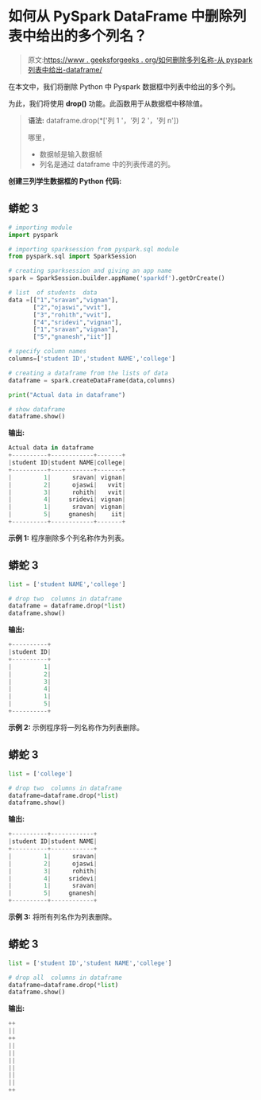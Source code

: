 # 如何从 PySpark DataFrame 中删除列表中给出的多个列名？

> 原文:[https://www . geeksforgeeks . org/如何删除多列名称-从 pyspark 列表中给出-dataframe/](https://www.geeksforgeeks.org/how-to-drop-multiple-column-names-given-in-a-list-from-pyspark-dataframe/)

在本文中，我们将删除 Python 中 Pyspark 数据框中列表中给出的多个列。

为此，我们将使用 **drop()** 功能。此函数用于从数据框中移除值。

> **语法:** dataframe.drop(*['列 1 '，'列 2 '，'列 n'])
> 
> 哪里，
> 
> *   数据帧是输入数据帧
> *   列名是通过 dataframe 中的列表传递的列。

**创建三列学生数据框的 Python 代码:**

## 蟒蛇 3

```py
# importing module
import pyspark

# importing sparksession from pyspark.sql module
from pyspark.sql import SparkSession

# creating sparksession and giving an app name
spark = SparkSession.builder.appName('sparkdf').getOrCreate()

# list  of students  data 
data =[["1","sravan","vignan"],
       ["2","ojaswi","vvit"],
       ["3","rohith","vvit"],
       ["4","sridevi","vignan"],
       ["1","sravan","vignan"], 
       ["5","gnanesh","iit"]]

# specify column names
columns=['student ID','student NAME','college']

# creating a dataframe from the lists of data
dataframe = spark.createDataFrame(data,columns)

print("Actual data in dataframe")

# show dataframe
dataframe.show()
```

**输出:**

```py
Actual data in dataframe
+----------+------------+-------+
|student ID|student NAME|college|
+----------+------------+-------+
|         1|      sravan| vignan|
|         2|      ojaswi|   vvit|
|         3|      rohith|   vvit|
|         4|     sridevi| vignan|
|         1|      sravan| vignan|
|         5|     gnanesh|    iit|
+----------+------------+-------+
```

**示例 1:** 程序删除多个列名称作为列表。

## 蟒蛇 3

```py
list = ['student NAME','college']

# drop two  columns in dataframe
dataframe = dataframe.drop(*list)
dataframe.show()
```

**输出:**

```py
+----------+
|student ID|
+----------+
|         1|
|         2|
|         3|
|         4|
|         1|
|         5|
+----------+
```

**示例 2:** 示例程序将一列名称作为列表删除。

## 蟒蛇 3

```py
list = ['college']

# drop two  columns in dataframe
dataframe=dataframe.drop(*list)
dataframe.show()
```

**输出:**

```py
+----------+------------+
|student ID|student NAME|
+----------+------------+
|         1|      sravan|
|         2|      ojaswi|
|         3|      rohith|
|         4|     sridevi|
|         1|      sravan|
|         5|     gnanesh|
+----------+------------+
```

**示例 3:** 将所有列名作为列表删除。

## 蟒蛇 3

```py
list = ['student ID','student NAME','college']

# drop all  columns in dataframe
dataframe=dataframe.drop(*list)
dataframe.show()
```

**输出:**

```py
++
||
++
||
||
||
||
||
||
++
```